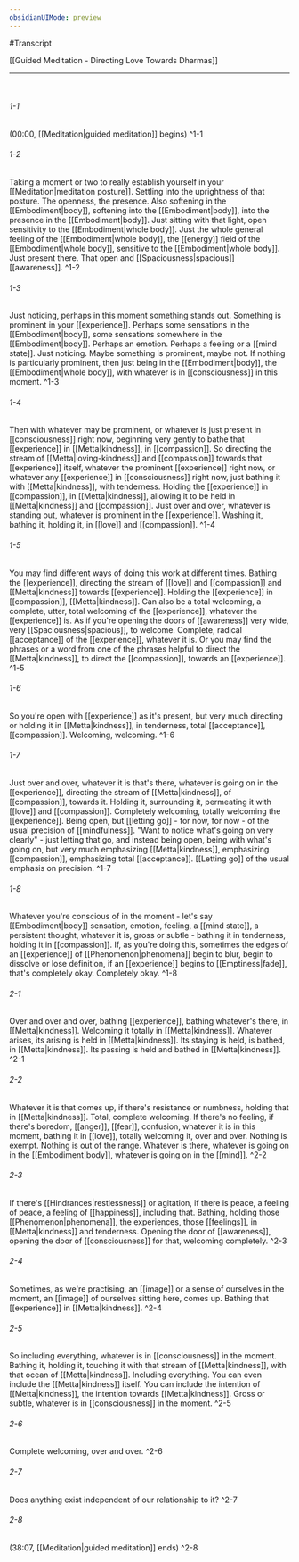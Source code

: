 ```yaml
---
obsidianUIMode: preview
---
```

#Transcript

[[Guided Meditation - Directing Love Towards Dharmas]]

---
<br/>

###### 1-1
(00:00, [[Meditation|guided meditation]] begins) ^1-1
###### 1-2
Taking a moment or two to really establish yourself in your [[Meditation|meditation posture]]. Settling into the uprightness of that posture. The openness, the presence. Also softening in the [[Embodiment|body]], softening into the [[Embodiment|body]], into the presence in the [[Embodiment|body]]. Just sitting with that light, open sensitivity to the [[Embodiment|whole body]]. Just the whole general feeling of the [[Embodiment|whole body]], the [[energy]] field of the [[Embodiment|whole body]], sensitive to the [[Embodiment|whole body]]. Just present there. That open and [[Spaciousness|spacious]] [[awareness]]. ^1-2
###### 1-3
Just noticing, perhaps in this moment something stands out. Something is prominent in your [[experience]]. Perhaps some sensations in the [[Embodiment|body]], some sensations somewhere in the [[Embodiment|body]]. Perhaps an emotion. Perhaps a feeling or a [[mind state]]. Just noticing. Maybe something is prominent, maybe not. If nothing is particularly prominent, then just being in the [[Embodiment|body]], the [[Embodiment|whole body]], with whatever is in [[consciousness]] in this moment. ^1-3
###### 1-4
Then with whatever may be prominent, or whatever is just present in [[consciousness]] right now, beginning very gently to bathe that [[experience]] in [[Metta|kindness]], in [[compassion]]. So directing the stream of [[Metta|loving-kindness]] and [[compassion]] towards that [[experience]] itself, whatever the prominent [[experience]] right now, or whatever any [[experience]] in [[consciousness]] right now, just bathing it with [[Metta|kindness]], with tenderness. Holding the [[experience]] in [[compassion]], in [[Metta|kindness]], allowing it to be held in [[Metta|kindness]] and [[compassion]]. Just over and over, whatever is standing out, whatever is prominent in the [[experience]]. Washing it, bathing it, holding it, in [[love]] and [[compassion]]. ^1-4
###### 1-5
You may find different ways of doing this work at different times. Bathing the [[experience]], directing the stream of [[love]] and [[compassion]] and [[Metta|kindness]] towards [[experience]]. Holding the [[experience]] in [[compassion]], [[Metta|kindness]]. Can also be a total welcoming, a complete, utter, total welcoming of the [[experience]], whatever the [[experience]] is. As if you're opening the doors of [[awareness]] very wide, very [[Spaciousness|spacious]], to welcome. Complete, radical [[acceptance]] of the [[experience]], whatever it is. Or you may find the phrases or a word from one of the phrases helpful to direct the [[Metta|kindness]], to direct the [[compassion]], towards an [[experience]]. ^1-5
###### 1-6
So you're open with [[experience]] as it's present, but very much directing or holding it in [[Metta|kindness]], in tenderness, total [[acceptance]], [[compassion]]. Welcoming, welcoming. ^1-6
###### 1-7
Just over and over, whatever it is that's there, whatever is going on in the [[experience]], directing the stream of [[Metta|kindness]], of [[compassion]], towards it. Holding it, surrounding it, permeating it with [[love]] and [[compassion]]. Completely welcoming, totally welcoming the [[experience]]. Being open, but [[letting go]] - for now, for now - of the usual precision of [[mindfulness]]. "Want to notice what's going on very clearly" - just letting that go, and instead being open, being with what's going on, but very much emphasizing [[Metta|kindness]], emphasizing [[compassion]], emphasizing total [[acceptance]]. [[Letting go]] of the usual emphasis on precision. ^1-7
###### 1-8
Whatever you're conscious of in the moment - let's say [[Embodiment|body]] sensation, emotion, feeling, a [[mind state]], a persistent thought, whatever it is, gross or subtle - bathing it in tenderness, holding it in [[compassion]]. If, as you're doing this, sometimes the edges of an [[experience]] of [[Phenomenon|phenomena]] begin to blur, begin to dissolve or lose definition, if an [[experience]] begins to [[Emptiness|fade]], that's completely okay. Completely okay. ^1-8
###### 2-1
Over and over and over, bathing [[experience]], bathing whatever's there, in [[Metta|kindness]]. Welcoming it totally in [[Metta|kindness]]. Whatever arises, its arising is held in [[Metta|kindness]]. Its staying is held, is bathed, in [[Metta|kindness]]. Its passing is held and bathed in [[Metta|kindness]]. ^2-1
###### 2-2
Whatever it is that comes up, if there's resistance or numbness, holding that in [[Metta|kindness]]. Total, complete welcoming. If there's no feeling, if there's boredom, [[anger]], [[fear]], confusion, whatever it is in this moment, bathing it in [[love]], totally welcoming it, over and over. Nothing is exempt. Nothing is out of the range. Whatever is there, whatever is going on in the [[Embodiment|body]], whatever is going on in the [[mind]]. ^2-2
###### 2-3
If there's [[Hindrances|restlessness]] or agitation, if there is peace, a feeling of peace, a feeling of [[happiness]], including that. Bathing, holding those [[Phenomenon|phenomena]], the experiences, those [[feelings]], in [[Metta|kindness]] and tenderness. Opening the door of [[awareness]], opening the door of [[consciousness]] for that, welcoming completely. ^2-3
###### 2-4
Sometimes, as we're practising, an [[image]] or a sense of ourselves in the moment, an [[image]] of ourselves sitting here, comes up. Bathing that [[experience]] in [[Metta|kindness]]. ^2-4
###### 2-5
So including everything, whatever is in [[consciousness]] in the moment. Bathing it, holding it, touching it with that stream of [[Metta|kindness]], with that ocean of [[Metta|kindness]]. Including everything. You can even include the [[Metta|kindness]] itself. You can include the intention of [[Metta|kindness]], the intention towards [[Metta|kindness]]. Gross or subtle, whatever is in [[consciousness]] in the moment. ^2-5
###### 2-6
Complete welcoming, over and over. ^2-6
###### 2-7
Does anything exist independent of our relationship to it? ^2-7
###### 2-8
(38:07, [[Meditation|guided meditation]] ends) ^2-8
